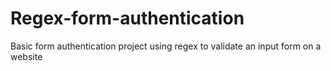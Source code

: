 # Regex-form-authentication
Basic form authentication project using regex to validate an input form on a website
